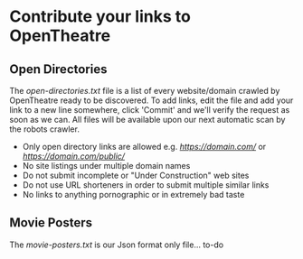 # Contribute your links to OpenTheatre

## Open Directories
The *open-directories.txt* file is a list of every website/domain crawled by OpenTheatre ready to be discovered. To add links, edit the file and add your link to a new line somewhere, click 'Commit' and we'll verify the request as soon as we can. All files will be available upon our next automatic scan by the robots crawler.

- Only open directory links are allowed e.g. *https://domain.com/* or *https://domain.com/public/*
- No site listings under multiple domain names
- Do not submit incomplete or "Under Construction" web sites
- Do not use URL shorteners in order to submit multiple similar links
- No links to anything pornographic or in extremely bad taste

## Movie Posters
The *movie-posters.txt* is our Json format only file... to-do
